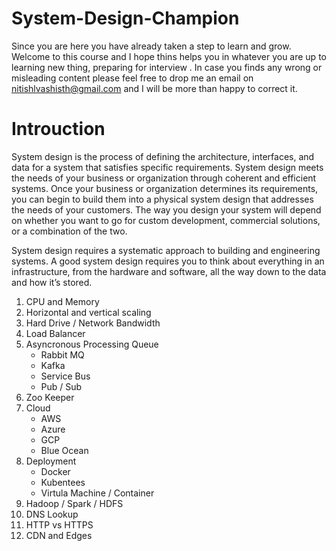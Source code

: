 # System-Design-Champion
Since you are here you have already taken a step to learn and grow. Welcome to this course and I hope thins helps you 
in whatever you are up to learning new thing, preparing for interview .
In case you finds any wrong or misleading content please feel free to drop me an email on nitishlvashisth@gmail.com and 
I will be more than happy to correct it.

# Introuction
System design is the process of defining the architecture, interfaces, and data for a system that satisfies specific requirements. System design meets the needs of your business or organization through coherent and efficient systems. Once your business or organization determines its requirements, you can begin to build them into a physical system design that addresses the needs of your customers. The way you design your system will depend on whether you want to go for custom development, commercial solutions, or a combination of the two.

System design requires a systematic approach to building and engineering systems. A good system design requires you to think about everything in an infrastructure, from the hardware and software, all the way down to the data and how it’s stored.

1. CPU and Memory
2. Horizontal and vertical scaling
3. Hard Drive / Network Bandwidth
4. Load Balancer
5. Asyncronous Processing Queue
   * Rabbit MQ
   * Kafka
   * Service Bus
   * Pub / Sub
6. Zoo Keeper
7. Cloud
   * AWS
   * Azure
   * GCP
   * Blue Ocean
8. Deployment
   * Docker
   * Kubentees
   * Virtula Machine / Container
9. Hadoop / Spark / HDFS
10. DNS Lookup
11. HTTP vs HTTPS
12. CDN and Edges
    
